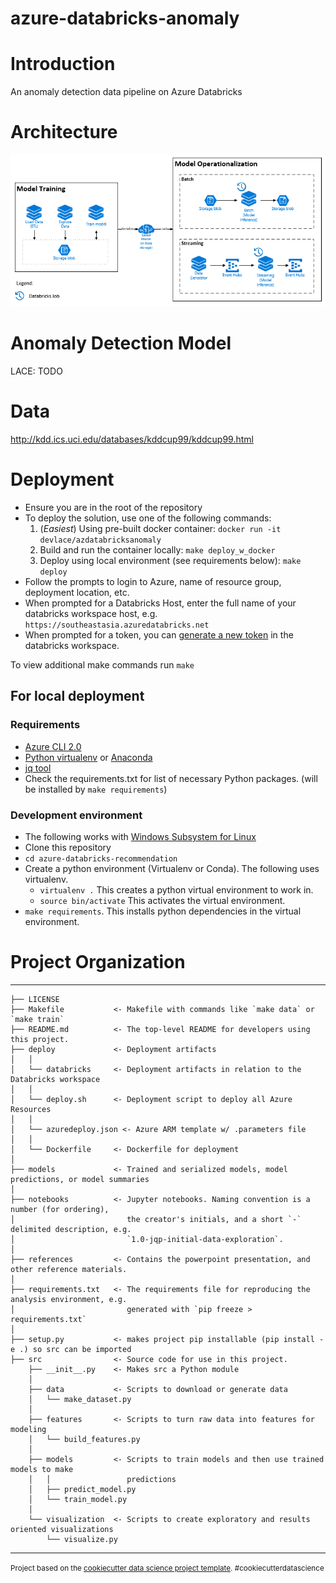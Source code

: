 azure-databricks-anomaly
==============================

# Introduction

An anomaly detection data pipeline on Azure Databricks

# Architecture
![Architecture](images/archi.PNG?raw=true "Architecture")

# Anomaly Detection Model
LACE: TODO

# Data
http://kdd.ics.uci.edu/databases/kddcup99/kddcup99.html

# Deployment

- Ensure you are in the root of the repository
- To deploy the solution, use one of the following commands:
    1. (*Easiest*) Using pre-built docker container: `docker run -it devlace/azdatabricksanomaly`
    2. Build and run the container locally: `make deploy_w_docker`
    3. Deploy using local environment (see requirements below): `make deploy`
- Follow the prompts to login to Azure, name of resource group, deployment location, etc.
- When prompted for a Databricks Host, enter the full name of your databricks workspace host, e.g. `https://southeastasia.azuredatabricks.net` 
- When prompted for a token, you can [generate a new token](https://docs.databricks.com/api/latest/authentication.html) in the databricks workspace.
  
To view additional make commands run `make`

## For local deployment

### Requirements

- [Azure CLI 2.0](https://azure.github.io/projects/clis/)
- [Python virtualenv](http://docs.python-guide.org/en/latest/dev/virtualenvs/) or [Anaconda](https://anaconda.org/anaconda/python)
- [jq tool](https://stedolan.github.io/jq/download/)
- Check the requirements.txt for list of necessary Python packages. (will be installed by `make requirements`)

### Development environment

- The following works with [Windows Subsystem for Linux](https://docs.microsoft.com/en-us/windows/wsl/install-win10)
- Clone this repository
- `cd azure-databricks-recommendation`
- Create a python environment (Virtualenv or Conda). The following uses virtualenv.
    - `virtualenv .`  This creates a python virtual environment to work in.
    - `source bin/activate`  This activates the virtual environment.
- `make requirements`. This installs python dependencies in the virtual environment.

# Project Organization
------------

    ├── LICENSE
    ├── Makefile           <- Makefile with commands like `make data` or `make train`
    ├── README.md          <- The top-level README for developers using this project.
    ├── deploy             <- Deployment artifacts
    │   │
    │   └── databricks     <- Deployment artifacts in relation to the Databricks workspace
    │   │
    │   └── deploy.sh      <- Deployment script to deploy all Azure Resources
    │   │
    │   └── azuredeploy.json <- Azure ARM template w/ .parameters file
    │   │
    │   └── Dockerfile     <- Dockerfile for deployment
    │
    ├── models             <- Trained and serialized models, model predictions, or model summaries
    │
    ├── notebooks          <- Jupyter notebooks. Naming convention is a number (for ordering),
    │                         the creator's initials, and a short `-` delimited description, e.g.
    │                         `1.0-jqp-initial-data-exploration`.
    │
    ├── references         <- Contains the powerpoint presentation, and other reference materials.
    │
    ├── requirements.txt   <- The requirements file for reproducing the analysis environment, e.g.
    │                         generated with `pip freeze > requirements.txt`
    │
    ├── setup.py           <- makes project pip installable (pip install -e .) so src can be imported
    ├── src                <- Source code for use in this project.
        ├── __init__.py    <- Makes src a Python module
        │
        ├── data           <- Scripts to download or generate data
        │   └── make_dataset.py
        │
        ├── features       <- Scripts to turn raw data into features for modeling
        │   └── build_features.py
        │
        ├── models         <- Scripts to train models and then use trained models to make
        │   │                 predictions
        │   ├── predict_model.py
        │   └── train_model.py
        │
        └── visualization  <- Scripts to create exploratory and results oriented visualizations
            └── visualize.py



--------

<p><small>Project based on the <a target="_blank" href="https://drivendata.github.io/cookiecutter-data-science/">cookiecutter data science project template</a>. #cookiecutterdatascience</small></p>
